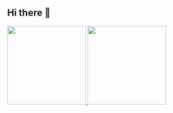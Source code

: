 ## Hi there 👋

<!--
**viitorags/viitorags** is a ✨ _special_ ✨ repository because its `README.md` (this file) appears on your GitHub profile.

Here are some ideas to get you started:

- 🔭 I’m currently working on ...
- 🌱 I’m currently learning ...
- 👯 I’m looking to collaborate on ...
- 🤔 I’m looking for help with ...
- 💬 Ask me about ...
- 📫 How to reach me: ...
- 😄 Pronouns: ...
- ⚡ Fun fact: ...
-->

<div>
  <a href="https://github.com/viitorags">
  <img height="180em" src="![Anurag's GitHub stats](https://github-readme-stats.vercel.app/api?               username=viitorags&show_icons=true&theme=radical)">
  <img height="180em" src="[![Top Langs](https://github-readme-stats.vercel.app/api/top-langs/?username=viitorags&layout=compact&theme=radical)]    (https://github.com/anuraghazra/github-readme-stats)">
</div>
